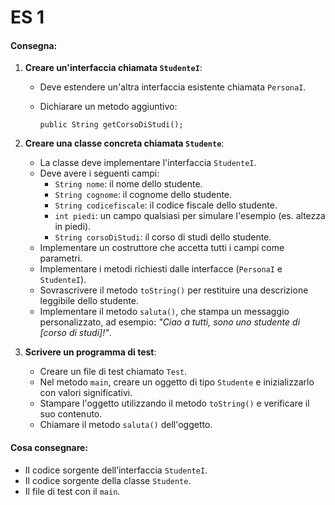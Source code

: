 # ES 1
#### **Consegna:**

1. **Creare un'interfaccia chiamata `StudenteI`**:
    
    - Deve estendere un'altra interfaccia esistente chiamata `PersonaI`.
    - Dichiarare un metodo aggiuntivo:

        `public String getCorsoDiStudi();`
        
2. **Creare una classe concreta chiamata `Studente`**:
    
    - La classe deve implementare l'interfaccia `StudenteI`.
    - Deve avere i seguenti campi:
        - `String nome`: il nome dello studente.
        - `String cognome`: il cognome dello studente.
        - `String codicefiscale`: il codice fiscale dello studente.
        - `int piedi`: un campo qualsiasi per simulare l'esempio (es. altezza in piedi).
        - `String corsoDiStudi`: il corso di studi dello studente.
    - Implementare un costruttore che accetta tutti i campi come parametri.
    - Implementare i metodi richiesti dalle interfacce (`PersonaI` e `StudenteI`).
    - Sovrascrivere il metodo `toString()` per restituire una descrizione leggibile dello studente.
    - Implementare il metodo `saluta()`, che stampa un messaggio personalizzato, ad esempio: _"Ciao a tutti, sono uno studente di [corso di studi]!"_.
3. **Scrivere un programma di test**:
    
    - Creare un file di test chiamato `Test`.
    - Nel metodo `main`, creare un oggetto di tipo `Studente` e inizializzarlo con valori significativi.
    - Stampare l'oggetto utilizzando il metodo `toString()` e verificare il suo contenuto.
    - Chiamare il metodo `saluta()` dell'oggetto.
#### **Cosa consegnare:**

- Il codice sorgente dell’interfaccia `StudenteI`.
- Il codice sorgente della classe `Studente`.
- Il file di test con il `main`.
